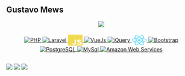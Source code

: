 ## Gustavo Mews

<div align="center">
  <a href="https://github.com/gustavomews">
  <img height="180em" src="https://github-readme-stats.vercel.app/api?username=gustavomews&show_icons=true&theme=dark&include_all_commits=true&count_private=true"/>
  <!--<img height="160em" width="300em" src="https://github-readme-stats.vercel.app/api/top-langs/?username=gustavomews&layout=compact&langs_count=7&theme=dark"/>-->
</div>
<div style="display: inline_block" align="center"><br>
  
  <img align="center" alt="PHP" height="30" width="40" src="https://cdn.jsdelivr.net/gh/devicons/devicon/icons/php/php-plain.svg">
  
 
  <img align="center" alt="Laravel" height="30" width="40" src="https://cdn.jsdelivr.net/gh/devicons/devicon/icons/laravel/laravel-plain.svg" />
          
          
  <img align="center" alt="JavaScript" height="30" width="40" src="https://raw.githubusercontent.com/devicons/devicon/master/icons/javascript/javascript-plain.svg">
  
  
   <img align="center" alt="VueJs" height="30" width="40" src="https://cdn.jsdelivr.net/gh/devicons/devicon/icons/vuejs/vuejs-original.svg" />
          
  
  <img align="center" alt="jQuery" height="30" width="40"  src="https://cdn.jsdelivr.net/gh/devicons/devicon/icons/jquery/jquery-original.svg" />
  
  <img align="center" alt="React" height="30" width="40" src="https://raw.githubusercontent.com/devicons/devicon/master/icons/react/react-original.svg">
  
  
 <img align="center" alt="Bootstrap" height="30" width="40" src="https://cdn.jsdelivr.net/gh/devicons/devicon/icons/bootstrap/bootstrap-original.svg" />
          
  
 <img align="center" alt="PostgreSQL" height="30" width="40" src="https://cdn.jsdelivr.net/gh/devicons/devicon/icons/postgresql/postgresql-original.svg" />
          
  
 <img align="center" alt="MySql" height="30" width="40" src="https://cdn.jsdelivr.net/gh/devicons/devicon/icons/mysql/mysql-original.svg" />
       
 <img align="center" alt="Amazon Web Services" height="30" width="40" src="https://cdn.jsdelivr.net/gh/devicons/devicon/icons/amazonwebservices/amazonwebservices-original.svg" />
          
</div>
  
 ##
  
  <div> 
  <a href="https://www.linkedin.com/in/gustavomews" target="_blank"><img src="https://img.shields.io/badge/-LinkedIn-%230077B5?style=for-the-badge&logo=linkedin&logoColor=white" target="_blank"></a> 
  <a href = "mailto:gustavofariasmews@gmail.com"><img src="https://img.shields.io/badge/-Gmail-%23333?style=for-the-badge&logo=gmail&logoColor=white" target="_blank"></a>
  <a href="https://instagram.com/gustavomews" target="_blank"><img src="https://img.shields.io/badge/-Instagram-%23E4405F?style=for-the-badge&logo=instagram&logoColor=white" target="_blank"></a>
 
</div>
